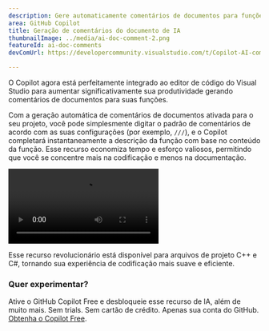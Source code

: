 ```yaml
---
description: Gere automaticamente comentários de documentos para funções C++ e C#.
area: GitHub Copilot
title: Geração de comentários do documento de IA
thumbnailImage: ../media/ai-doc-comment-2.png
featureId: ai-doc-comments
devComUrl: https://developercommunity.visualstudio.com/t/Copilot-AI-comment-generation-on-method/10744262

---
```



O Copilot agora está perfeitamente integrado ao editor de código do Visual Studio para aumentar significativamente sua produtividade gerando comentários de documentos para suas funções.

Com a geração automática de comentários de documentos ativada para o seu projeto, você pode simplesmente digitar o padrão de comentários de acordo com as suas configurações (por exemplo, `///`), e o Copilot completará instantaneamente a descrição da função com base no conteúdo da função. Esse recurso economiza tempo e esforço valiosos, permitindo que você se concentre mais na codificação e menos na documentação.

![Comentários de documentos de IA](../media/ai-doc-comments-2.mp4)

Esse recurso revolucionário está disponível para arquivos de projeto C++ e C#, tornando sua experiência de codificação mais suave e eficiente.

### Quer experimentar?
Ative o GitHub Copilot Free e desbloqueie esse recurso de IA, além de muito mais.
Sem trials. Sem cartão de crédito. Apenas sua conta do GitHub. [Obtenha o Copilot Free](https://github.com/settings/copilot).
